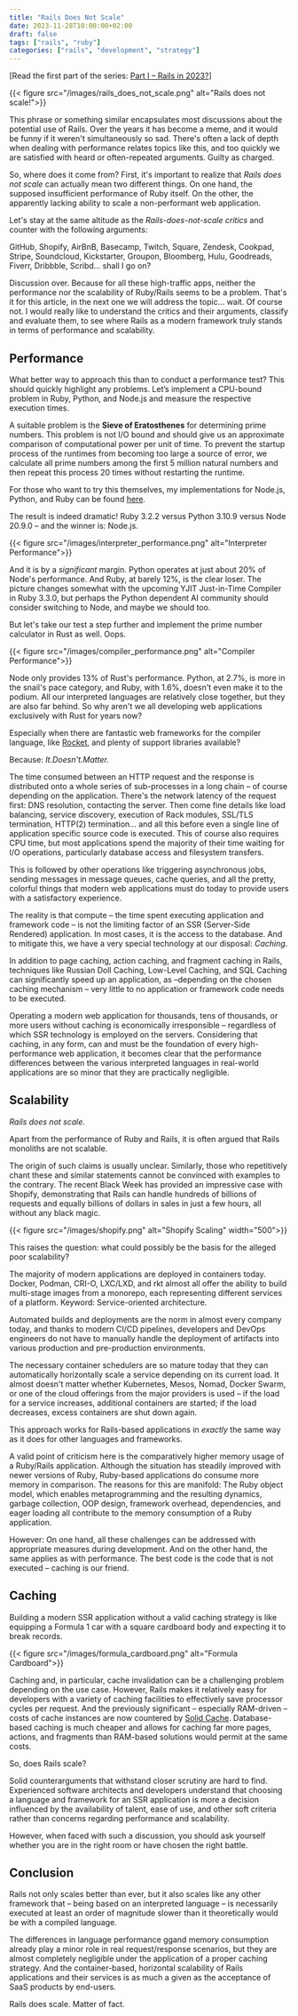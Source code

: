 ```yaml
---
title: "Rails Does Not Scale"
date: 2023-11-28T10:00:00+02:00
draft: false
tags: ["rails", "ruby"]
categories: ["rails", "development", "strategy"]
---
```


\[Read the first part of the series: [Part I – Rails in 2023?](/posts/rails-in-2023)\]

{{< figure src="/images/rails_does_not_scale.png" alt="Rails does not scale!">}}

This phrase or something similar encapsulates most discussions about the potential use of Rails. Over the years it has become a meme, and it would be funny if it weren't simultaneously so sad. There's often a lack of depth when dealing with performance relates topics like this, and too quickly we are satisfied with heard or often-repeated arguments. Guilty as charged.

So, where does it come from? First, it's important to realize that _Rails does not scale_ can actually mean two different things. On one hand, the supposed insufficient performance of Ruby itself. On the other, the apparently lacking ability to scale a non-performant web application.

Let's stay at the same altitude as the _Rails-does-not-scale critics_ and counter with the following arguments:

GitHub, Shopify, AirBnB, Basecamp, Twitch, Square, Zendesk, Cookpad, Stripe, Soundcloud, Kickstarter, Groupon, Bloomberg, Hulu, Goodreads, Fiverr, Dribbble, Scribd… shall I go on?

Discussion over. Because for all these high-traffic apps, neither the performance nor the scalability of Ruby/Rails seems to be a problem. That's it for this article, in the next one we will address the topic… wait. Of course not. I would really like to understand the critics and their arguments, classify and evaluate them, to see where Rails as a modern framework truly stands in terms of performance and scalability.

## Performance

What better way to approach this than to conduct a performance test? This should quickly highlight any problems. Let’s implement a CPU-bound problem in Ruby, Python, and Node.js and measure the respective execution times.

A suitable problem is the **Sieve of Eratosthenes** for determining prime numbers. This problem is not I/O bound and should give us an approximate comparison of computational power per unit of time. To prevent the startup process of the runtimes from becoming too large a source of error, we calculate all prime numbers among the first 5 million natural numbers and then repeat this process 20 times without restarting the runtime.

For those who want to try this themselves, my implementations for Node.js, Python, and Ruby can be found [here](https://github.com/janroesner/perftest).

The result is indeed dramatic! Ruby 3.2.2 versus Python 3.10.9 versus Node 20.9.0 – and the winner is: Node.js.

{{< figure src="/images/interpreter_performance.png" alt="Interpreter Performance">}}

And it is by a _significant_ margin. Python operates at just about 20% of Node's performance. And Ruby, at barely 12%, is the clear loser. The picture changes somewhat with the upcoming YJIT Just-in-Time Compiler in Ruby 3.3.0, but perhaps the Python dependent AI community should consider switching to Node, and maybe we should too.

But let's take our test a step further and implement the prime number calculator in Rust as well. Oops.

{{< figure src="/images/compiler_performance.png" alt="Compiler Performance">}}

Node only provides 13% of Rust's performance. Python, at 2.7%, is more in the snail's pace category, and Ruby, with 1.6%, doesn't even make it to the podium. All our interpreted languages are relatively close together, but they are also far behind. So why aren't we all developing web applications exclusively with Rust for years now?

Especially when there are fantastic web frameworks for the compiler language, like [Rocket](https://rocket.rs/), and plenty of support libraries available?

Because: _It.Doesn't.Matter._

The time consumed between an HTTP request and the response is distributed onto a whole series of sub-processes in a long chain – of course depending on the application. There's the network latency of the request first: DNS resolution, contacting the server. Then come fine details like load balancing, service discovery, execution of Rack modules, SSL/TLS termination, HTTP(2) termination… and all this before even a single line of application specific source code is executed. This of course also requires CPU time, but most applications spend the majority of their time waiting for I/O operations, particularly database access and filesystem transfers.

This is followed by other operations like triggering asynchronous jobs, sending messages in message queues, cache queries, and all the pretty, colorful things that modern web applications must do today to provide users with a satisfactory experience.

The reality is that compute – the time spent executing application and framework code – is not the limiting factor of an SSR (Server-Side Rendered) application. In most cases, it is the access to the database. And to mitigate this, we have a very special technology at our disposal: _Caching_.

In addition to page caching, action caching, and fragment caching in Rails, techniques like Russian Doll Caching, Low-Level Caching, and SQL Caching can significantly speed up an application, as –depending on the chosen caching mechanism – very little to no application or framework code needs to be executed.

Operating a modern web application for thousands, tens of thousands, or more users without caching is economically irresponsible – regardless of which SSR technology is employed on the servers. Considering that caching, in any form, can and must be the foundation of every high-performance web application, it becomes clear that the performance differences between the various interpreted languages in real-world applications are so minor that they are practically negligible.

## Scalability

_Rails does not scale._

Apart from the performance of Ruby and Rails, it is often argued that Rails monoliths are not scalable.

The origin of such claims is usually unclear. Similarly, those who repetitively chant these and similar statements cannot be convinced with examples to the contrary. The recent Black Week has provided an impressive case with Shopify, demonstrating that Rails can handle hundreds of billions of requests and equally billions of dollars in sales in just a few hours, all without any black magic.

{{< figure src="/images/shopify.png" alt="Shopify Scaling" width="500">}}

This raises the question: what could possibly be the basis for the alleged poor scalability?

The majority of modern applications are deployed in containers today. Docker, Podman, CRI-O, LXC/LXD, and rkt almost all offer the ability to build multi-stage images from a monorepo, each representing different services of a platform. Keyword: Service-oriented architecture.

Automated builds and deployments are the norm in almost every company today, and thanks to modern CI/CD pipelines, developers and DevOps engineers do not have to manually handle the deployment of artifacts into various production and pre-production environments.

The necessary container schedulers are so mature today that they can automatically horizontally scale a service depending on its current load. It almost doesn't matter whether Kubernetes, Mesos, Nomad, Docker Swarm, or one of the cloud offerings from the major providers is used – if the load for a service increases, additional containers are started; if the load decreases, excess containers are shut down again.

This approach works for Rails-based applications in _exactly_ the same way as it does for other languages and frameworks.

A valid point of criticism here is the comparatively higher memory usage of a Ruby/Rails application. Although the situation has steadily improved with newer versions of Ruby, Ruby-based applications do consume more memory in comparison. The reasons for this are manifold: The Ruby object model, which enables metaprogramming and the resulting dynamics, garbage collection, OOP design, framework overhead, dependencies, and eager loading all contribute to the memory consumption of a Ruby application.

However: On one hand, all these challenges can be addressed with appropriate measures during development. And on the other hand, the same applies as with performance. The best code is the code that is not executed – caching is our friend.

## Caching

Building a modern SSR application without a valid caching strategy is like equipping a Formula 1 car with a square cardboard body and expecting it to break records.

{{< figure src="/images/formula_cardboard.png" alt="Formula Cardboard">}}

Caching and, in particular, cache invalidation can be a challenging problem depending on the use case. However, Rails makes it relatively easy for developers with a variety of caching facilities to effectively save processor cycles per request. And the previously significant – especially RAM-driven – costs of cache instances are now countered by [Solid Cache](https://dev.37signals.com/solid-cache/). Database-based caching is much cheaper and allows for caching far more pages, actions, and fragments than RAM-based solutions would permit at the same costs.

So, does Rails scale?

Solid counterarguments that withstand closer scrutiny are hard to find. Experienced software architects and developers understand that choosing a language and framework for an SSR application is more a decision influenced by the availability of talent, ease of use, and other soft criteria rather than concerns regarding performance and scalability.

However, when faced with such a discussion, you should ask yourself whether you are in the right room or have chosen the right battle.

## Conclusion

Rails not only scales better than ever, but it also scales like any other framework that – being based on an interpreted language – is necessarily executed at least an order of magnitude slower than it theoretically would be with a compiled language.

The differences in language performance ggand memory consumption already play a minor role in real request/response scenarios, but they are almost completely negligible under the application of a proper caching strategy. And the container-based, horizontal scalability of Rails applications and their services is as much a given as the acceptance of SaaS products by end-users.

Rails does scale. Matter of fact.
